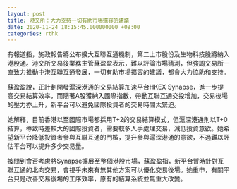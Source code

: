 ```yaml
---
layout: post
title: 港交所：大力支持一切有助市場擴容的建議
date: 2020-11-24 18:15:45.000000000 +08:00
categories: rthk
---
```


有報道指，施政報告將公布擴大互聯互通機制，第二上市股份及生物科技股將納入港股通。港交所交易後業務主管蘇盈盈表示，難以評論市場猜測，但強調交易所一直致力推動中港互聯互通發展，一切有助市場擴容的建議，都會大力協助和支持。

蘇盈盈說，正計劃開發滬深港通的交易結算加速平台HKEX Synapse，進一步提高交易結算效率，而隨著A股獲納入國際指數，帶動互聯互通交投增加，交易後場的壓力亦上升，新平台可以避免國際投資者的交易時間太緊迫。

她解釋，目前香港以至國際市場都採用T+2的交易結算模式，但滬深港通則以T+0結算，導致時差較大的國際投資者，需要較多人手處理交易，減低投資意欲。她希望新平台降低投資者參與互聯互通的門檻，提升參與滬深港通的意欲，不過難以評估平台可以提升多少交易量。

被問到會否考慮將Synapse擴展至整個港股市場，蘇盈盈指，新平台暫時針對互聯互通的北向交易，會視乎未來有無其他方案可以優化交易後場。她重申，有關平台只是改善交易後場的工序效率，原有的結算系統並無重大改變。
